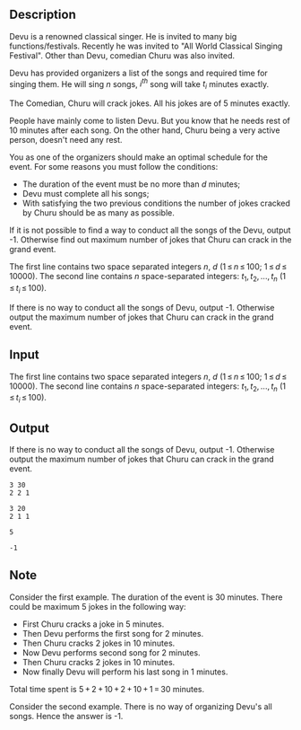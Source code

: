## Description

<div><p>Devu is a renowned classical singer. He is invited to many big functions/festivals. Recently he was invited to "All World Classical Singing Festival". Other than Devu, comedian Churu was also invited.</p><p>Devu has provided organizers a list of the songs and required time for singing them. He will sing <span class="tex-span"><i>n</i></span> songs, <span class="tex-span"><i>i</i><sup class="upper-index"><i>th</i></sup></span> song will take <span class="tex-span"><i>t</i><sub class="lower-index"><i>i</i></sub></span> minutes exactly. </p><p>The Comedian, Churu will crack jokes. All his jokes are of 5 minutes exactly.</p><p>People have mainly come to listen Devu. But you know that he needs rest of 10 minutes after each song. On the other hand, Churu being a very active person, doesn't need any rest.</p><p>You as one of the organizers should make an optimal sсhedule for the event. For some reasons you must follow the conditions:</p><ul> <li> The duration of the event must be no more than <span class="tex-span"><i>d</i></span> minutes; </li><li> Devu must complete all his songs; </li><li> With satisfying the two previous conditions the number of jokes cracked by Churu should be as many as possible. </li></ul><p>If it is not possible to find a way to conduct all the songs of the Devu, output -1. Otherwise find out maximum number of jokes that Churu can crack in the grand event.</p></div><div class="input-specification"><p>The first line contains two space separated integers <span class="tex-span"><i>n</i></span>, <span class="tex-span"><i>d</i></span> <span class="tex-span">(1 ≤ <i>n</i> ≤ 100;&nbsp;1 ≤ <i>d</i> ≤ 10000)</span>. The second line contains <span class="tex-span"><i>n</i></span> space-separated integers: <span class="tex-span"><i>t</i><sub class="lower-index">1</sub>, <i>t</i><sub class="lower-index">2</sub>, ..., <i>t</i><sub class="lower-index"><i>n</i></sub></span> <span class="tex-span">(1 ≤ <i>t</i><sub class="lower-index"><i>i</i></sub> ≤ 100)</span>.</p></div><div class="output-specification"><p>If there is no way to conduct all the songs of Devu, output -1. Otherwise output the maximum number of jokes that Churu can crack in the grand event.</p></div>

## Input

<p>The first line contains two space separated integers <span class="tex-span"><i>n</i></span>, <span class="tex-span"><i>d</i></span> <span class="tex-span">(1 ≤ <i>n</i> ≤ 100;&nbsp;1 ≤ <i>d</i> ≤ 10000)</span>. The second line contains <span class="tex-span"><i>n</i></span> space-separated integers: <span class="tex-span"><i>t</i><sub class="lower-index">1</sub>, <i>t</i><sub class="lower-index">2</sub>, ..., <i>t</i><sub class="lower-index"><i>n</i></sub></span> <span class="tex-span">(1 ≤ <i>t</i><sub class="lower-index"><i>i</i></sub> ≤ 100)</span>.</p>

## Output

<p>If there is no way to conduct all the songs of Devu, output -1. Otherwise output the maximum number of jokes that Churu can crack in the grand event.</p>





```input1
3 30
2 2 1

```




```input2
3 20
2 1 1

```




```output1
5

```




```output2
-1

```



## Note

<p>Consider the first example. The duration of the event is <span class="tex-span">30</span> minutes. There could be maximum <span class="tex-span">5</span> jokes in the following way:</p><ul> <li> First Churu cracks a joke in <span class="tex-span">5</span> minutes. </li><li> Then Devu performs the first song for <span class="tex-span">2</span> minutes. </li><li> Then Churu cracks <span class="tex-span">2</span> jokes in <span class="tex-span">10</span> minutes. </li><li> Now Devu performs second song for <span class="tex-span">2</span> minutes. </li><li> Then Churu cracks <span class="tex-span">2</span> jokes in <span class="tex-span">10</span> minutes. </li><li> Now finally Devu will perform his last song in <span class="tex-span">1</span> minutes. </li></ul> <p>Total time spent is <span class="tex-span">5 + 2 + 10 + 2 + 10 + 1 = 30</span> minutes.</p><p>Consider the second example. There is no way of organizing Devu's all songs. Hence the answer is -1. </p>
